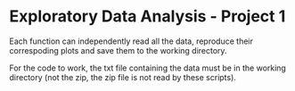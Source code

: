 # Exploratory Data Analysis - Project 1


Each function can independently read all the data, reproduce their correspoding plots and save them to the working directory.  

For the code to work, the txt file containing the data must be in the working directory (not the zip, the zip file is not read by these scripts).
